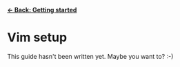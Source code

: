 [**&larr; Back: Getting started**](../introduction.md)

# Vim setup

This guide hasn't been written yet. Maybe you want to? :-)
